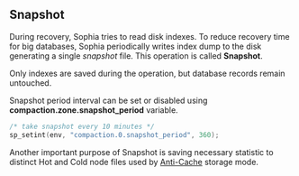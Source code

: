 
Snapshot
--------

During recovery, Sophia tries to read disk indexes. To reduce recovery time for big databases, Sophia periodically writes 
index dump to the disk generating a single *snapshot* file. This operation is called **Snapshot**.

Only indexes are saved during the operation, but database records remain untouched.

Snapshot period interval can be set or disabled using
**compaction.zone.snapshot_period** variable.

```C
/* take snapshot every 10 minutes */
sp_setint(env, "compaction.0.snapshot_period", 360);
```

Another important purpose of Snapshot is saving necessary
statistic to distinct Hot and Cold node files used by
[Anti-Cache](anticache.md) storage mode.
